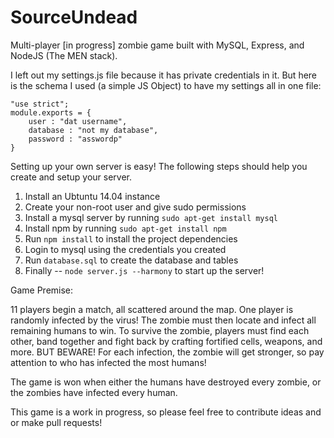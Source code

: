 SourceUndead
============

Multi-player [in progress] zombie game built with MySQL, Express, and NodeJS (The MEN stack).

I left out my settings.js file because it has private credentials in it. But here is the schema I used (a simple JS Object) to have my settings all in one file:

    "use strict";
    module.exports = {
        user : "dat username",
        database : "not my database",
        password : "asswordp"
    }

Setting up your own server is easy! The following steps should help you create and setup your server.

1. Install an Ubtuntu 14.04 instance
2. Create your non-root user and give sudo permissions
3. Install a mysql server by running `sudo apt-get install mysql`
4. Install npm by running `sudo apt-get install npm`
5. Run `npm install` to install the project dependencies
6. Login to mysql using the credentials you created
7. Run `database.sql` to create the database and tables
8. Finally -- `node server.js --harmony` to start up the server!

Game Premise:

11 players begin a match, all scattered around the map. One player is randomly infected by the virus! The zombie must then locate and infect all remaining humans to win. To survive the zombie, players must find each other, band together and fight back by crafting fortified cells, weapons, and more. BUT BEWARE! For each infection, the zombie will get stronger, so pay attention to who has infected the most humans!

The game is won when either the humans have destroyed every zombie, or the zombies have infected every human.

This game is a work in progress, so please feel free to contribute ideas and or make pull requests!
